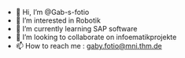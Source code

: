 - 👋 Hi, I’m @Gab-s-fotio
- 👀 I’m interested in Robotik
- 🌱 I’m currently learning SAP software
- 💞️ I’m looking to collaborate on infoematikprojekte
- 📫 How to reach me : gaby.fotio@mni.thm.de
  

<!---
Gab-s-fotio/Gab-s-fotio is a ✨ special ✨ repository because its `README.md` (this file) appears on your GitHub profile.
You can click the Preview link to take a look at your changes.
--->
